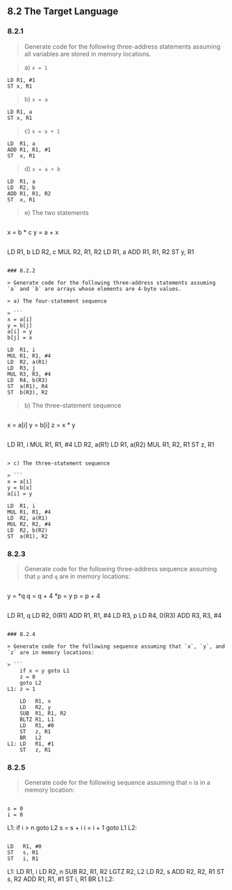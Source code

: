 ## 8.2 The Target Language

### 8.2.1

> Generate code for the following three-address statements assuming all variables are stored in memory locations.

> a) `x = 1`

```
LD R1, #1
ST x, R1
```

> b) `x = a`

```
LD R1, a
ST x, R1
```

> c) `x = a + 1`

```
LD  R1, a
ADD R1, R1, #1
ST  x, R1
```

> d) `x = a + b`

```
LD  R1, a
LD  R2, b
ADD R1, R1, R2
ST  x, R1
```

> e) The two statements

> ```
x = b * c
y = a + x
```

```
LD  R1, b
LD  R2, c
MUL R2, R1, R2
LD  R1, a
ADD R1, R1, R2
ST  y, R1
```

### 8.2.2

> Generate code for the following three-address statements assuming `a` and `b` are arrays whose elements are 4-byte values.

> a) The four-statement sequence

> ```
x = a[i]
y = b[j]
a[i] = y
b[j] = x
```

```
LD  R1, i
MUL R1, R1, #4
LD  R2, a(R1)
LD  R3, j
MUL R3, R3, #4
LD  R4, b(R3)
ST  a(R1), R4
ST  b(R3), R2
```

> b) The three-statement sequence

> ```
x = a[i]
y = b[i]
z = x * y
```

```
LD  R1, i
MUL R1, R1, #4
LD  R2, a(R1)
LD  R1, a(R2)
MUL R1, R2, R1
ST  z, R1
```

> c) The three-statement sequence

> ```
x = a[i]
y = b[x]
a[i] = y
```

```
LD  R1, i
MUL R1, R1, #4
LD  R2, a(R1)
MUL R2, R2, #4
LD  R2, b(R2)
ST  a(R1), R2
```

### 8.2.3

> Generate code for the following three-address sequence assuming that `p` and `q` are in memory locations:

> ```
y = *q
q = q + 4
*p = y
p = p + 4
```

```
LD  R1, q
LD  R2, 0(R1)
ADD R1, R1, #4
LD  R3, p
LD  R4, 0(R3)
ADD R3, R3, #4
```

### 8.2.4

> Generate code for the following sequence assuming that `x`, `y`, and `z` are in memory locations:

> ```
    if x < y goto L1
    z = 0
    goto L2
L1: z = 1
```

```
    LD   R1, x
    LD   R2, y
    SUB  R1, R1, R2
    BLTZ R1, L1
    LD   R1, #0
    ST   z, R1
    BR   L2
L1: LD   R1, #1
    ST   z, R1
```

### 8.2.5

> Generate code for the following sequence assuming that `n` is in a memory location:

> ```
    s = 0
    i = 0
L1: if i > n goto L2
    s = s + i
    i = i + 1
    goto L1
L2:
```

```
    LD   R1, #0
    ST   s, R1
    ST   i, R1
L1: LD   R1, i
    LD   R2, n
    SUB  R2, R1, R2
    LGTZ R2, L2
    LD   R2, s
    ADD  R2, R2, R1
    ST   s, R2
    ADD  R1, R1, #1
    ST   i, R1
    BR   L1
L2:
```
